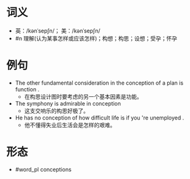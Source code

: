 # 词义
- 英：/kənˈsepʃn/； 美：/kənˈsepʃn/
- #n 理解(认为某事怎样或应该怎样)；构想；构思；设想；受孕；怀孕
# 例句
- The other fundamental consideration in the conception of a plan is function .
	- 在构思设计图时要考虑的另一个基本因素是功能。
- The symphony is admirable in conception
	- 这支交响乐的构思好极了。
- He has no conception of how difficult life is if you 're unemployed .
	- 他不懂得失业后生活会是怎样的艰难。
# 形态
- #word_pl conceptions
